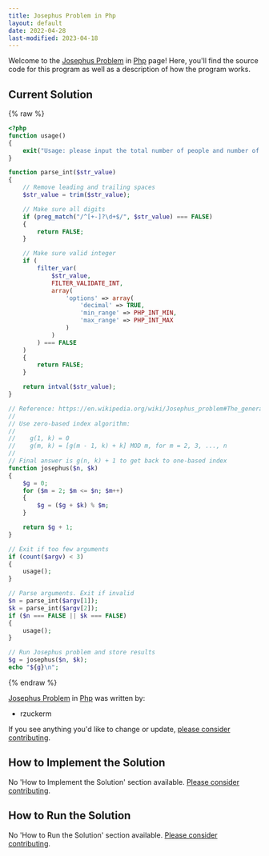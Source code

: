 ```yaml
---
title: Josephus Problem in Php
layout: default
date: 2022-04-28
last-modified: 2023-04-18
---
```


Welcome to the [Josephus Problem](https://sampleprograms.io/projects/josephus-problem) in [Php](https://sampleprograms.io/languages/php) page! Here, you'll find the source code for this program as well as a description of how the program works.

## Current Solution

{% raw %}

```php
<?php
function usage()
{
    exit("Usage: please input the total number of people and number of people to skip.");
}

function parse_int($str_value)
{
    // Remove leading and trailing spaces
    $str_value = trim($str_value);

    // Make sure all digits
    if (preg_match("/^[+-]?\d+$/", $str_value) === FALSE)
    {
        return FALSE;
    }

    // Make sure valid integer
    if (
        filter_var(
            $str_value,
            FILTER_VALIDATE_INT,
            array(
                'options' => array(
                    'decimal' => TRUE,
                    'min_range' => PHP_INT_MIN,
                    'max_range' => PHP_INT_MAX
                )
            )
        ) === FALSE
    )
    {
        return FALSE;
    }

    return intval($str_value);
}

// Reference: https://en.wikipedia.org/wiki/Josephus_problem#The_general_case
//
// Use zero-based index algorithm:
//
//    g(1, k) = 0
//    g(m, k) = [g(m - 1, k) + k] MOD m, for m = 2, 3, ..., n
//
// Final answer is g(n, k) + 1 to get back to one-based index
function josephus($n, $k)
{
    $g = 0;
    for ($m = 2; $m <= $n; $m++)
    {
        $g = ($g + $k) % $m;
    }

    return $g + 1;
}

// Exit if too few arguments
if (count($argv) < 3)
{
    usage();
}

// Parse arguments. Exit if invalid
$n = parse_int($argv[1]);
$k = parse_int($argv[2]);
if ($n === FALSE || $k === FALSE)
{
    usage();
}

// Run Josephus problem and store results
$g = josephus($n, $k);
echo "${g}\n";
```

{% endraw %}

[Josephus Problem](https://sampleprograms.io/projects/josephus-problem) in [Php](https://sampleprograms.io/languages/php) was written by:

- rzuckerm

If you see anything you'd like to change or update, [please consider contributing](https://github.com/TheRenegadeCoder/sample-programs).

## How to Implement the Solution

No 'How to Implement the Solution' section available. [Please consider contributing](https://github.com/TheRenegadeCoder/sample-programs-website).

## How to Run the Solution

No 'How to Run the Solution' section available. [Please consider contributing](https://github.com/TheRenegadeCoder/sample-programs-website).